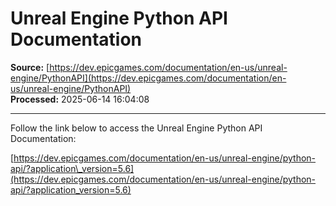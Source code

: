 # Unreal Engine Python API Documentation

**Source:** [https://dev.epicgames.com/documentation/en-us/unreal-engine/PythonAPI](https://dev.epicgames.com/documentation/en-us/unreal-engine/PythonAPI)  
**Processed:** 2025-06-14 16:04:08

---

Follow the link below to access the Unreal Engine Python API Documentation:

[https://dev.epicgames.com/documentation/en-us/unreal-engine/python-api/?application\_version=5.6](https://dev.epicgames.com/documentation/en-us/unreal-engine/python-api/?application_version=5.6)